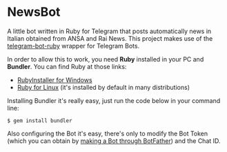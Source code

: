 # NewsBot
A little bot written in Ruby for Telegram that posts automatically news in Italian obtained from ANSA and Rai News. 
This project makes use of the <a href="https://github.com/atipugin/telegram-bot-ruby">telegram-bot-ruby</a> wrapper for Telegram Bots.

In order to allow this to work, you need <b>Ruby</b> installed in your PC and <b>Bundler</b>.
You can find Ruby at those links:

* <a href="https://rubyinstaller.org/">RubyInstaller for Windows</a>
* <a href="https://www.ruby-lang.org/it/downloads/">Ruby for Linux</a> (it's installed by default in many distributions)

Installing Bundler it's really easy, just run the code below in your command line:
```
$ gem install bundler
```

Also configuring the Bot it's easy, there's only to modify the Bot Token (which you can obtain by <a href="https://core.telegram.org/bots#6-botfather">making a Bot through BotFather</a>) and the Chat ID.
